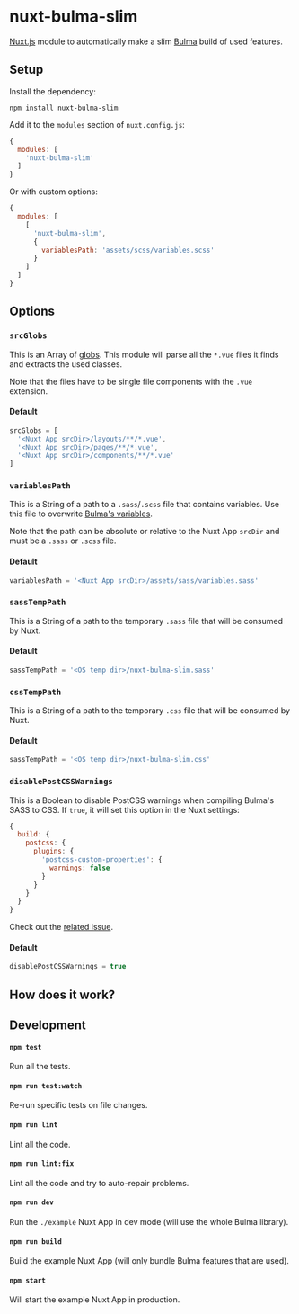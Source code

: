 # nuxt-bulma-slim

[Nuxt.js](https://nuxtjs.org) module to automatically make a slim
[Bulma](https://bulma.io) build of used features.


## Setup

Install the dependency:

```shell
npm install nuxt-bulma-slim
```

Add it to the `modules` section of `nuxt.config.js`:

```javascript
{
  modules: [
    'nuxt-bulma-slim'
  ]
}
```

Or with custom options:

```javascript
{
  modules: [
    [
      'nuxt-bulma-slim',
      {
        variablesPath: 'assets/scss/variables.scss'
      }
    ]
  ]
}
```


## Options

### `srcGlobs`

This is an Array of [globs](https://github.com/sindresorhus/globby). This module
will parse all the `*.vue` files it finds and extracts the used classes.

Note that the files have to be single file components with the `.vue`
extension.

#### Default

```javascript
srcGlobs = [
  '<Nuxt App srcDir>/layouts/**/*.vue',
  '<Nuxt App srcDir>/pages/**/*.vue',
  '<Nuxt App srcDir>/components/**/*.vue'
]
```

### `variablesPath`

This is a String of a path to a `.sass`/`.scss` file that contains variables.
Use this file to overwrite
[Bulma's variables](https://bulma.io/documentation/overview/variables/).

Note that the path can be absolute or relative to the Nuxt App `srcDir` and must
be a `.sass` or `.scss` file.

#### Default

```javascript
variablesPath = '<Nuxt App srcDir>/assets/sass/variables.sass'
```

### `sassTempPath`

This is a String of a path to the temporary `.sass` file that will be consumed
by Nuxt.

#### Default

```javascript
sassTempPath = '<OS temp dir>/nuxt-bulma-slim.sass'
```

### `cssTempPath`

This is a String of a path to the temporary `.css` file that will be consumed
by Nuxt.

#### Default

```javascript
sassTempPath = '<OS temp dir>/nuxt-bulma-slim.css'
```

### `disablePostCSSWarnings`

This is a Boolean to disable PostCSS warnings when compiling Bulma's SASS to
CSS. If `true`, it will set this option in the Nuxt settings:

```javascript
{
  build: {
    postcss: {
      plugins: {
        'postcss-custom-properties': {
          warnings: false
        }
      }
    }
  }
}
```

Check out the [related issue](https://github.com/nuxt/nuxt.js/issues/1670).

#### Default

```javascript
disablePostCSSWarnings = true
```


## How does it work?



## Development

#### `npm test`

Run all the tests.

#### `npm run test:watch`

Re-run specific tests on file changes.

#### `npm run lint`

Lint all the code.

#### `npm run lint:fix`

Lint all the code and try to auto-repair problems.

#### `npm run dev`

Run the `./example` Nuxt App in dev mode (will use the whole Bulma library).

#### `npm run build`

Build the example Nuxt App (will only bundle Bulma features that are used).

#### `npm start`

Will start the example Nuxt App in production.
